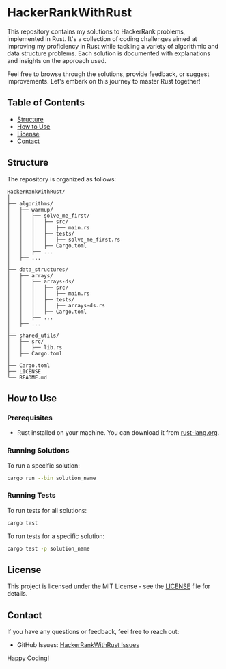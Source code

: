 # HackerRankWithRust

This repository contains my solutions to HackerRank problems, implemented in Rust. It's a collection of coding challenges aimed at improving my proficiency in Rust while tackling a variety of algorithmic and data structure problems. Each solution is documented with explanations and insights on the approach used.

Feel free to browse through the solutions, provide feedback, or suggest improvements. Let's embark on this journey to master Rust together!

## Table of Contents

- [Structure](#structure)
- [How to Use](#how-to-use)
- [License](#license)
- [Contact](#contact)

## Structure

The repository is organized as follows:

```
HackerRankWithRust/
│
├── algorithms/
│   ├── warmup/
│   │   ├── solve_me_first/
│   │   │   ├── src/
│   │   │   │   ├── main.rs
│   │   │   ├── tests/
│   │   │   │   ├── solve_me_first.rs
│   │   │   ├── Cargo.toml
│   │   ├── ...
│   ├── ...
│
├── data_structures/
│   ├── arrays/
│   │   ├── arrays-ds/
│   │   │   ├── src/
│   │   │   │   ├── main.rs
│   │   │   ├── tests/
│   │   │   │   ├── arrays-ds.rs
│   │   │   ├── Cargo.toml
│   │   ├── ...
│   ├── ...
│
├── shared_utils/
│   ├── src/
│   │   ├── lib.rs
│   ├── Cargo.toml
│
├── Cargo.toml
├── LICENSE
└── README.md
```

## How to Use

### Prerequisites

- Rust installed on your machine. You can download it from [rust-lang.org](https://www.rust-lang.org/).

### Running Solutions

To run a specific solution:

```sh
cargo run --bin solution_name
```

### Running Tests

To run tests for all solutions:

```sh
cargo test
```

To run tests for a specific solution:

```sh
cargo test -p solution_name
```

## License

This project is licensed under the MIT License - see the [LICENSE](LICENSE) file for details.

## Contact

If you have any questions or feedback, feel free to reach out:

- GitHub Issues: [HackerRankWithRust Issues](https://github.com/yourusername/HackerRankWithRust/issues)

Happy Coding!
